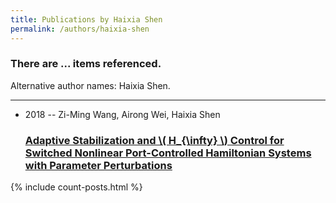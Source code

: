 ```yaml
---
title: Publications by Haixia Shen
permalink: /authors/haixia-shen
---
```


<h3 id="number-posts">There are ... items referenced.</h3>
<p id='info-authors'>Alternative author names: Haixia Shen.</p>
<hr />
<ul class="post-list">
<li><span class='post-meta'>2018 -- Zi-Ming Wang, Airong Wei, Haixia Shen</span><h3><a class='post-link' href="{{ site.baseurl }}/adaptive-stabilization-and-lt-tex-gt-h-infty-lt-tex-gt-control-for-switched-nonlinear-port-controlled-hamiltonian-systems-with-parameter-perturbations">Adaptive Stabilization and \( H_{\infty} \) Control for Switched Nonlinear Port-Controlled Hamiltonian Systems with Parameter Perturbations</a></h3></li>

</ul>
{% include count-posts.html %}
